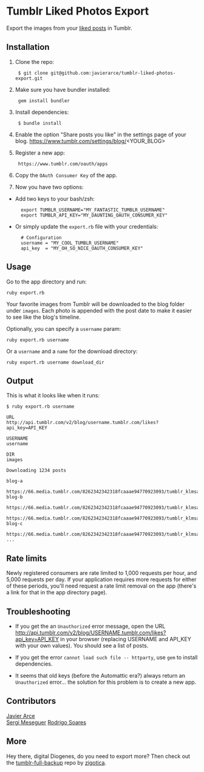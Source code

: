Tumblr Liked Photos Export
==========================

Export the images from your [liked posts](https://www.tumblr.com/likes) in Tumblr.

## Installation

1. Clone the repo:  

        $ git clone git@github.com:javierarce/tumblr-liked-photos-export.git

2. Make sure you have bundler installed:  

        gem install bundler

3. Install dependencies:

        $ bundle install

4. Enable the option "Share posts you like" in the settings page of your blog.
        https://www.tumblr.com/settings/blog/<YOUR_BLOG>
 
5. Register a new app:  

        https://www.tumblr.com/oauth/apps

6. Copy the `OAuth Consumer Key` of the app.  
7. Now you have two options:

- Add two keys to your bash/zsh: 

        export TUMBLR_USERNAME="MY_FANTASTIC_TUMBLR_USERNAME"  
        export TUMBLR_API_KEY="MY_DAUNTING_OAUTH_CONSUMER_KEY"  

- Or simply update the `export.rb` file with your credentials:
        
        # Configuration
        username = "MY_COOL_TUMBLR_USERNAME"
        api_key  = "MY_OH_SO_NICE_OAUTH_CONSUMER_KEY"

## Usage

Go to the app directory and run:  

    ruby export.rb

Your favorite images from Tumblr will be downloaded to the blog folder under `images`.
Each photo is appended with the post date to make it easier to see like the blog's timeline.

Optionally, you can specify a `username` param:

    ruby export.rb username

Or a `username` and a `name` for the download directory:

    ruby export.rb username download_dir

## Output

This is what it looks like when it runs:

```
$ ruby export.rb username

URL
http://api.tumblr.com/v2/blog/username.tumblr.com/likes?api_key=API_KEY

USERNAME
username

DIR
images

Downloading 1234 posts

blog-a
   https://66.media.tumblr.com/8262342342318fcaaae94770923093/tumblr_klmsadflkldsk1_500.jpg
blog-b
   https://66.media.tumblr.com/8262342342318fcaaae94770923093/tumblr_klmsadflkldsk1_500.jpg
   https://66.media.tumblr.com/8262342342318fcaaae94770923093/tumblr_klmsadflkldsk1_500.jpg
blog-c
  https://66.media.tumblr.com/8262342342318fcaaae94770923093/tumblr_klmsadflkldsk1_500.jpg
...
```

## Rate limits

Newly registered consumers are rate limited to 1,000 requests per hour, and 5,000 requests per day. If your application requires more requests for either of these periods, you'll need request a rate limit removal on the app (there's a link for that in the app directory page).

## Troubleshooting

- If you get the an `Unauthorized` error message, open the URL http://api.tumblr.com/v2/blog/USERNAME.tumblr.com/likes?api_key=API_KEY in your browser (replacing USERNAME and API_KEY with your own values). You should see a list of posts.

- If you get the error `cannot load such file -- httparty`, use `gem` to install dependencies.

- It seems that old keys (before the Automattic era?) always return an `Unauthorized` error… the solution for this problem is to create a new app.

## Contributors

[Javier Arce](https://github.com/javierarce)  
[Sergi Meseguer](https://github.com/zigotica)
[Rodrigo Soares](https://github.com/rsoarespaula)

## More

Hey there, digital Diogenes, do you need to export more? Then check out the [tumblr-full-backup](https://github.com/zigotica/tumblr-full-backup) repo by [zigotica](https://github.com/zigotica).
